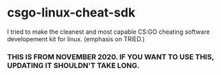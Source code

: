 # csgo-linux-cheat-sdk
I tried to make the cleanest and most capable CS:GO cheating software developement kit for linux. (emphasis on TRIED.)


### THIS IS FROM NOVEMBER 2020. IF YOU WANT TO USE THIS, UPDATING IT SHOULDN'T TAKE LONG.
